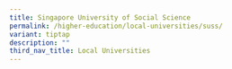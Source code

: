```yaml
---
title: Singapore University of Social Science
permalink: /higher-education/local-universities/suss/
variant: tiptap
description: ""
third_nav_title: Local Universities
---
```

<p></p>